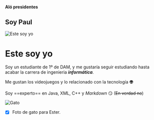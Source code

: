 #### Aló presidentes
## Soy Paul
![Este soy yo](https://encrypted-tbn1.gstatic.com/images?q=tbn:ANd9GcSQMWFsos1_jjOXuZT3MjVo1xaJ9ng-FO8VhNX8qQbY1OxH2wRI)

# **Este soy yo**


Soy un estudiante de 1º de DAM, y me gustaría seguir estudiando hasta acabar la carrera de ingenieria _**informática**_.


Me gustan los videojuegos y lo relacionado con la tecnología :alien:


Soy ==experto== en Java, XML, C++ y *Markdown* :smirk: (~~En verdad no~~)

![Gato](https://www.clinicas-veterpet.com/wp-content/uploads/2024/02/blog-veterpet-edad-gatitos.jpg)
- [x] Foto de gato para Ester.

